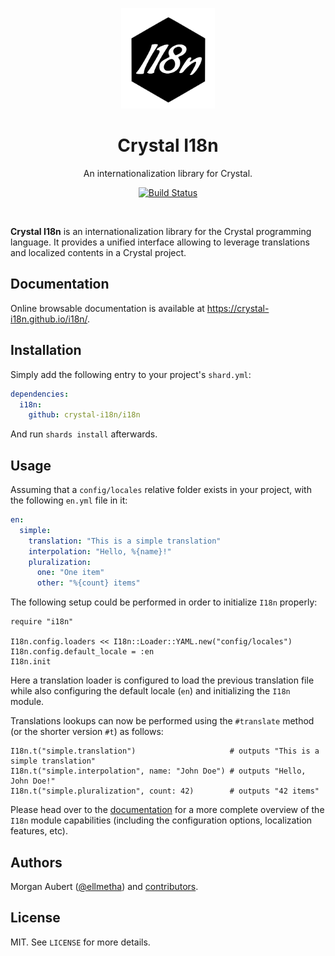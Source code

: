 <p align="center"><img src="docs/src/.vuepress/public/assets/img/logo.svg" width="150px;"></p>
<h1 align="center">Crystal I18n</h1>
<p align="center">An internationalization library for Crystal.</p>
<p align="center">
  <a href="https://github.com/crystal-i18n/i18n/actions?query=branch%3Amaster+workflow%3ACI">
    <img alt="Build Status" src="https://github.com/crystal-i18n/i18n/workflows/CI/badge.svg" />
  </a>
</p>

<br />

**Crystal I18n** is an internationalization library for the Crystal programming language. It provides a unified interface 
allowing to leverage translations and localized contents in a Crystal project.

## Documentation

Online browsable documentation is available at https://crystal-i18n.github.io/i18n/.

## Installation

Simply add the following entry to your project's `shard.yml`:

```yaml
dependencies:
  i18n:
    github: crystal-i18n/i18n
```

And run `shards install` afterwards.

## Usage

Assuming that a `config/locales` relative folder exists in your project, with the following `en.yml` file in it:

```yaml
en:
  simple:
    translation: "This is a simple translation"
    interpolation: "Hello, %{name}!"
    pluralization:
      one: "One item"
      other: "%{count} items"
```

The following setup could be performed in order to initialize `I18n` properly:

```crystal
require "i18n"

I18n.config.loaders << I18n::Loader::YAML.new("config/locales")
I18n.config.default_locale = :en
I18n.init
```

Here a translation loader is configured to load the previous translation file while also configuring the default locale 
(`en`) and initializing the `I18n` module.

Translations lookups can now be performed using the `#translate` method (or the shorter version `#t`) as follows:

```crystal
I18n.t("simple.translation")                     # outputs "This is a simple translation"
I18n.t("simple.interpolation", name: "John Doe") # outputs "Hello, John Doe!"
I18n.t("simple.pluralization", count: 42)        # outputs "42 items"
```

Please head over to the [documentation](https://crystal-i18n.github.io/i18n/) for a more complete overview of the `I18n` 
module capabilities (including the configuration options, localization features, etc).

## Authors

Morgan Aubert ([@ellmetha](https://github.com/ellmetha)) and 
[contributors](https://github.com/crystal-i18n/i18n/contributors).

## License

MIT. See ``LICENSE`` for more details.
